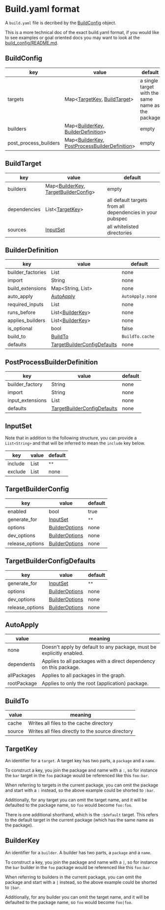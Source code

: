 # Build.yaml format

A `build.yaml` file is decribed by the [BuildConfig](#buildconfig) object.

This is a more technical doc of the exact build.yaml format, if you would like
to see examples or goal oriented docs you may want to look at the
[build_config/README.md](../build_config/README.md).

## BuildConfig

key | value | default
--- | --- | ---
targets | Map<[TargetKey](#targetkey), [BuildTarget](#buildtarget)> | a single target with the same name as the package
builders | Map<[BuilderKey](#builderkey), [BuilderDefinition](#builderdefinition)> | empty
post_process_builders | Map<[BuilderKey](#builderkey), [PostProcessBuilderDefinition](#postprocessbuilderdefinition)> | empty

## BuildTarget

key | value | default
--- | --- | ---
builders | Map<[BuilderKey](#builderkey), [TargetBuilderConfig](#targetbuilderconfig)> | empty
dependencies | List<[TargetKey](#targetkey)> | all default targets from all dependencies in your pubspec
sources | [InputSet](#inputset) | all whitelisted directories

## BuilderDefinition

key | value | default
--- | --- | ---
builder_factories | List<String> | none
import | String | none
build_extensions | Map<String, List<String>> | none
auto_apply | [AutoApply](#autoapply) | `AutoApply.none`
required_inputs | List<String> | none
runs_before | List<[BuilderKey](#builderkey)> | none
applies_builders | List<[BuilderKey](#builderkey)> | none
is_optional | bool | false
build_to | [BuildTo](#buildto) | `BuildTo.cache`
defaults | [TargetBuilderConfigDefaults](#targetbuilderconfigdefaults) | none

## PostProcessBuilderDefinition

key | value | default
--- | --- | ---
builder_factory | String | none
import | String | none
input_extensions | List<String> | none
defaults | [TargetBuilderConfigDefaults](#targetbuilderconfigdefaults) | none

## InputSet

Note that in addition to the following structure, you can provide a
`List<String>` and that will be inferred to mean the `include` key below.

key | value | default
--- | --- | ---
include | List<String> | `**`
exclude | List<String> | none

## TargetBuilderConfig

key | value | default
--- | --- | ---
enabled | bool | true
generate_for | [InputSet](#inputset) | `**`
options | [BuilderOptions](#builderoptions) | none
dev_options | [BuilderOptions](#builderoptions) | none
release_options | [BuilderOptions](#builderoptions) | none

## TargetBuilderConfigDefaults

key | value | default
--- | --- | ---
generate_for | [InputSet](#inputset) | `**`
options | [BuilderOptions](#builderoptions) | none
dev_options | [BuilderOptions](#builderoptions) | none
release_options | [BuilderOptions](#builderoptions) | none

## AutoApply

value | meaning
--- | ---
none | Doesn't apply by default to any package, must be explicitly enabled.
dependents | Applies to all packages with a direct dependency on this package.
allPackages | Applies to all packages in the graph.
rootPackage | Applies to only the root (application) package.

## BuildTo

value | meaning
--- | ---
cache | Writes all files to the cache directory
source | Writes all files directly to the source directory


## TargetKey

An identifier for a `target`. A target key has two parts, a `package` and a
`name`.

To construct a key, you join the package and name with a `:`, so for instance
the `bar` target in the `foo` package would be referenced like this `foo:bar`.

When referring to targets in the current package, you can omit the package and
start with a `:` instead, so the above example could be shorted to `:bar`.

Additionally, for any target you can omit the target name, and it will be
defaulted to the package name, so `foo` would become `foo:foo`.

There is one additional shorthand, which is the `:$default` target. This refers
to the default target in the current package (which has the same name as the
package).

## BuilderKey

An identifier for a `builder`. A builder has two parts, a `package` and a
`name`.

To construct a key, you join the package and name with a `|`, so for instance
the `bar` builder in the `foo` package would be referenced like this `foo:bar`.

When referring to builders in the current package, you can omit the package and
start with a `|` instead, so the above example could be shorted to `|bar`.

Additionally, for any builder you can omit the target name, and it will be
defaulted to the package name, so `foo` would become `foo|foo`.
